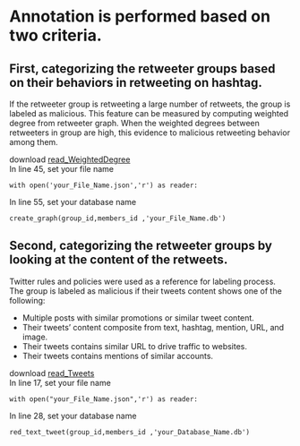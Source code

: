 # Annotation is performed based on two criteria.
## First, categorizing the retweeter groups based on their behaviors in retweeting on hashtag. 
If the retweeter group is retweeting a large number of retweets, the group is labeled as malicious. This feature can be measured by computing weighted degree from retweeter graph. When the weighted degrees between retweeters in group are high, this evidence to malicious retweeting behavior among them.<br />

download [read_WeightedDegree](<https://github.com/MarwahJawas/detect_Fake_Retweeters/blob/master/annotation/read_WeightedDegree.py>) <br>
In line 45, set your file name
```
with open('your_File_Name.json','r') as reader:
```
In line 55, set your database name
```
create_graph(group_id,members_id ,'your_File_Name.db')
```
## Second, categorizing the retweeter groups by looking at the content of the retweets. 
Twitter rules and policies were used as a reference for labeling process. The group is labeled as malicious if their tweets content shows one of the following: <br />
+ Multiple posts with similar promotions or similar tweet content.
+ Their tweets’ content composite from text, hashtag, mention, URL, and
image.
+ Their tweets contains similar URL to drive traffic to websites.
+ Their tweets contains mentions of similar accounts.

download [read_Tweets](<https://github.com/MarwahJawas/detect_Fake_Retweeters/blob/master/annotation/read_Tweets.py>) <br>
In line 17, set your file name
```
with open("your_File_Name.json",'r') as reader:
```
In line 28, set your database name
```
red_text_tweet(group_id,members_id ,'your_Database_Name.db')
```

